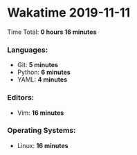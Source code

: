 # Wakatime 2019-11-11

Time Total: **0 hours 16 minutes**

### Languages:
- Git: **5 minutes** 
- Python: **6 minutes** 
- YAML: **4 minutes** 

### Editors:
- Vim: **16 minutes** 

### Operating Systems:
- Linux: **16 minutes** 

